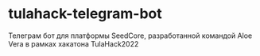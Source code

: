 # tulahack-telegram-bot
Телеграм бот для платформы SeedCore, разработанной командой Aloe Vera в рамках хакатона TulaHack2022 
